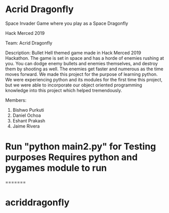 # Acrid Dragonfly
Space Invader Game where you play as a Space Dragonfly

Hack Merced 2019  

Team: Acrid Dragonfly  

Description: Bullet Hell themed game made in Hack Merced 2019 Hackathon. The game is set in space and has a horde of enemies rushing at you.
You can dodge enemy bullets and enemies themselves, and destroy them by shooting as well. The enemies get faster and numerous as the time moves forward.
We made this project for the purpose of learning python. We were experiencing python and its modules for the first time this project, but we were able to incorporate our object
oriented programming knowledge into this project which helped tremendously.



Members: 
1. Bishwo Purkuti
2. Daniel Ochoa
3. Eshant Prakash
4. Jaime Rivera

Run "python main2.py" for Testing purposes
Requires python and pygames module to run
=======
=======
# acriddragonfly
